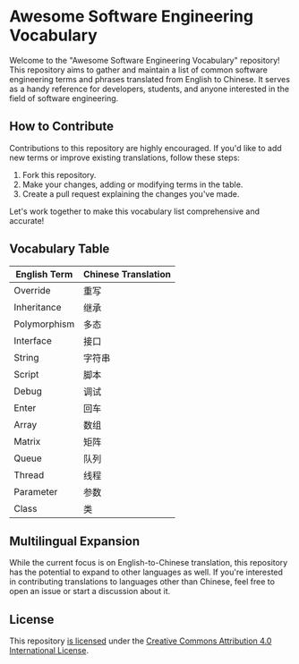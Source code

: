 # Awesome Software Engineering Vocabulary

Welcome to the "Awesome Software Engineering Vocabulary" repository! This repository aims to gather and maintain a list of common software engineering terms and phrases translated from English to Chinese. It serves as a handy reference for developers, students, and anyone interested in the field of software engineering.

## How to Contribute

Contributions to this repository are highly encouraged. If you'd like to add new terms or improve existing translations, follow these steps:

1. Fork this repository.
2. Make your changes, adding or modifying terms in the table.
3. Create a pull request explaining the changes you've made.

Let's work together to make this vocabulary list comprehensive and accurate!

## Vocabulary Table

| English Term    | Chinese Translation |
|-----------------|---------------------|
| Override        | 重写                |
| Inheritance     | 继承                |
| Polymorphism    | 多态                |
| Interface       | 接口                |
| String          | 字符串              |
| Script          | 脚本                |
| Debug           | 调试                |
| Enter           | 回车                |
| Array           | 数组                |
| Matrix          | 矩阵                |
| Queue           | 队列                |
| Thread          | 线程                |
| Parameter       | 参数                |
| Class           | 类                  |


## Multilingual Expansion

While the current focus is on English-to-Chinese translation, this repository has the potential to expand to other languages as well. If you're interested in contributing translations to languages other than Chinese, feel free to open an issue or start a discussion about it.

## License

This repository [is licensed](LICENSE) under the [Creative Commons Attribution 4.0 International License](https://creativecommons.org/licenses/by/4.0/).

